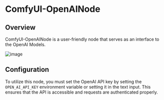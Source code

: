 # ComfyUI-OpenAINode

## Overview
ComfyUI-OpenAINode is a user-friendly node that serves as an interface to the OpenAI Models. 

![image](https://github.com/user-attachments/assets/e0a0f9ff-65f4-4b33-a309-fbdd3ff73faa)



## Configuration

To utilize this node, you must set the OpenAI API key by setting the `OPEN_AI_API_KEY` environment variable or setting it in the text input. This ensures that the API is accessible and requests are authenticated properly. 
